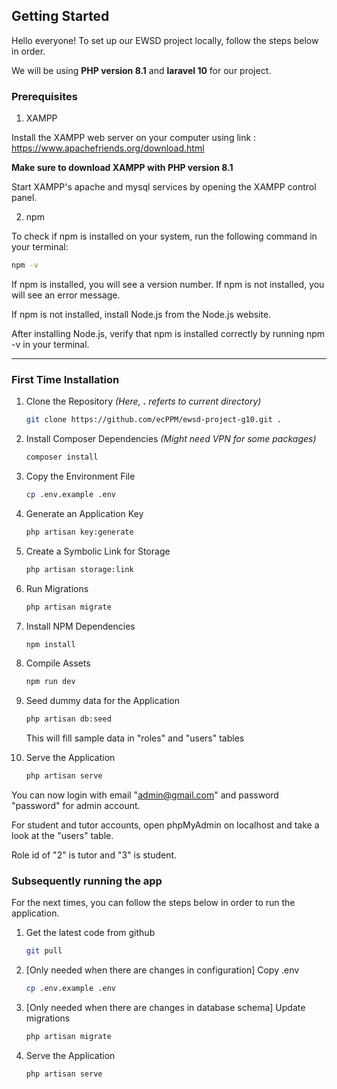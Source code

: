 <!-- GETTING STARTED -->
## Getting Started

Hello everyone! 
To set up our EWSD project locally, follow the steps below in order.

We will be using **PHP version 8.1** and **laravel 10** for our project.

### Prerequisites

1. XAMPP
   
Install the XAMPP web server on your computer using link : https://www.apachefriends.org/download.html

**Make sure to download XAMPP with PHP version 8.1**

Start XAMPP's apache and mysql services by opening the XAMPP control panel.

2. npm
   
To check if npm is installed on your system, run the following command in your terminal:
   ```sh
   npm -v
   ```
If npm is installed, you will see a version number. If npm is not installed, you will see an error message.

If npm is not installed, install Node.js from the Node.js website.

After installing Node.js, verify that npm is installed correctly by running npm -v in your terminal.

---

### First Time Installation

1. Clone the Repository   _(Here, **.** referts to current directory)_
   ```sh
   git clone https://github.com/ecPPM/ewsd-project-g10.git .
   ```
2. Install Composer Dependencies   _(Might need VPN for some packages)_
   ```sh
   composer install
   ```
3. Copy the Environment File
   ```sh
   cp .env.example .env
   ```
4. Generate an Application Key
   ```sh
   php artisan key:generate
   ```
5. Create a Symbolic Link for Storage
   ```sh
   php artisan storage:link
   ```
6. Run Migrations
   ```sh
   php artisan migrate
   ```
7. Install NPM Dependencies
   ```sh
   npm install
   ```
8. Compile Assets
   ```sh
   npm run dev
   ```
9. Seed dummy data for the Application
   ```sh
   php artisan db:seed
   ```
   This will fill sample data in "roles" and "users" tables
   
10. Serve the Application
       ```sh
       php artisan serve
       ```

You can now login with email "admin@gmail.com" and password "password" for admin account.

For student and tutor accounts, open phpMyAdmin on localhost and take a look at the "users" table.

Role id of "2" is tutor and "3" is student.


### Subsequently running the app

For the next times, you can follow the steps below in order to run the application.

1. Get the latest code from github
   ```sh
   git pull
   ```
2. [Only needed when there are changes in configuration] Copy .env
   ```sh
   cp .env.example .env
   ```
3. [Only needed when there are changes in database schema] Update migrations
   ```sh
   php artisan migrate
   ```
4. Serve the Application
   ```sh
   php artisan serve
   ```
